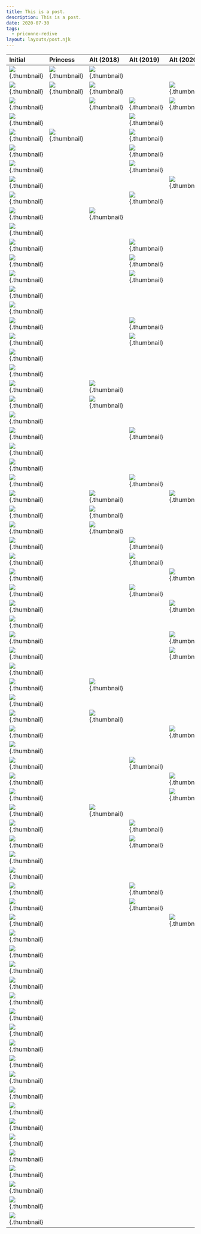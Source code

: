 ```yaml
---
title: This is a post.
description: This is a post.
date: 2020-07-30
tags:
  - priconne-redive
layout: layouts/post.njk
---
```


Initial|Princess|Alt (2018)|Alt (2019)|Alt (2020)
:------|:-------|:---------|:---------|:---------
![](/img/unit/105831.webp){.thumbnail} | ![](/img/unit/180431.webp){.thumbnail} | ![](/img/unit/107531.webp){.thumbnail} | |
![](/img/unit/105931.webp){.thumbnail} | ![](/img/unit/180531.webp){.thumbnail} | ![](/img/unit/107631.webp){.thumbnail} | | ![](/img/unit/111931.webp){.thumbnail}
![](/img/unit/106031.webp){.thumbnail} | | ![](/img/unit/107831.webp){.thumbnail} | ![](/img/unit/191231.webp){.thumbnail} | ![](/img/unit/112031.webp){.thumbnail}
![](/img/unit/100131.webp){.thumbnail} | | | ![](/img/unit/108731.webp){.thumbnail} |
![](/img/unit/100231.webp){.thumbnail} | ![](/img/unit/180231.webp){.thumbnail} | | ![](/img/unit/108831.webp){.thumbnail} |
![](/img/unit/100331.webp){.thumbnail} | | | ![](/img/unit/108931.webp){.thumbnail} |
![](/img/unit/104931.webp){.thumbnail} | | | ![](/img/unit/109131.webp){.thumbnail} |
![](/img/unit/101131.webp){.thumbnail} | | | | ![](/img/unit/112931.webp){.thumbnail}
![](/img/unit/102931.webp){.thumbnail} | | | ![](/img/unit/111631.webp){.thumbnail} |
![](/img/unit/104231.webp){.thumbnail} | | ![](/img/unit/108431.webp){.thumbnail} | |
![](/img/unit/105431.webp){.thumbnail} | | | |
![](/img/unit/102031.webp){.thumbnail} | | | ![](/img/unit/111331.webp){.thumbnail} |
![](/img/unit/100431.webp){.thumbnail} | | | ![](/img/unit/111231.webp){.thumbnail} |
![](/img/unit/103631.webp){.thumbnail} | | | ![](/img/unit/111131.webp){.thumbnail} |
![](/img/unit/101231.webp){.thumbnail} | | | |
![](/img/unit/101531.webp){.thumbnail} | | | |
![](/img/unit/104031.webp){.thumbnail} | | | ![](/img/unit/110731.webp){.thumbnail} |
![](/img/unit/104431.webp){.thumbnail} | | | ![](/img/unit/111731.webp){.thumbnail} |
![](/img/unit/102231.webp){.thumbnail} | | | |
![](/img/unit/100631.webp){.thumbnail} | | | |
![](/img/unit/103131.webp){.thumbnail} | | ![](/img/unit/108131.webp){.thumbnail} | |
![](/img/unit/100731.webp){.thumbnail} | | ![](/img/unit/108231.webp){.thumbnail} | |
![](/img/unit/104731.webp){.thumbnail} | | | |
![](/img/unit/107131.webp){.thumbnail} | | | ![](/img/unit/111531.webp){.thumbnail} |
![](/img/unit/103731.webp){.thumbnail} | | | |
![](/img/unit/100531.webp){.thumbnail} | | | |
![](/img/unit/102831.webp){.thumbnail} | | | ![](/img/unit/110331.webp){.thumbnail} |
![](/img/unit/102531.webp){.thumbnail} | | ![](/img/unit/107731.webp){.thumbnail} | | ![](/img/unit/112131.webp){.thumbnail}
![](/img/unit/102331.webp){.thumbnail} | | ![](/img/unit/108631.webp){.thumbnail} | |
![](/img/unit/102131.webp){.thumbnail} | | ![](/img/unit/108531.webp){.thumbnail} | |
![](/img/unit/101031.webp){.thumbnail} | | | ![](/img/unit/110631.webp){.thumbnail} |
![](/img/unit/104331.webp){.thumbnail} | | | ![](/img/unit/110431.webp){.thumbnail} |
![](/img/unit/101431.webp){.thumbnail} | | | | ![](/img/unit/112231.webp){.thumbnail}
![](/img/unit/101731.webp){.thumbnail} | | | ![](/img/unit/110531.webp){.thumbnail} |
![](/img/unit/103331.webp){.thumbnail} | | | | ![](/img/unit/112831.webp){.thumbnail}
![](/img/unit/105231.webp){.thumbnail} | | | |
![](/img/unit/103831.webp){.thumbnail} | | | | ![](/img/unit/112331.webp){.thumbnail}
![](/img/unit/102631.webp){.thumbnail} | | | | ![](/img/unit/112731.webp){.thumbnail}
![](/img/unit/103231.webp){.thumbnail} | | | |
![](/img/unit/104831.webp){.thumbnail} | | ![](/img/unit/104831.webp){.thumbnail} | |
![](/img/unit/103431.webp){.thumbnail} | | | |
![](/img/unit/104631.webp){.thumbnail} | | ![](/img/unit/107931.webp){.thumbnail} | |
![](/img/unit/105631.webp){.thumbnail} | | | | ![](/img/unit/113131.webp){.thumbnail}
![](/img/unit/105131.webp){.thumbnail} | | | |
![](/img/unit/102731.webp){.thumbnail} | | | ![](/img/unit/109031.webp){.thumbnail} |
![](/img/unit/101331.webp){.thumbnail} | | | | ![](/img/unit/113331.webp){.thumbnail}
![](/img/unit/100931.webp){.thumbnail} | | | | ![](/img/unit/113231.webp){.thumbnail}
![](/img/unit/105031.webp){.thumbnail} | | ![](/img/unit/108331.webp){.thumbnail} | |
![](/img/unit/101631.webp){.thumbnail} | | | ![](/img/unit/110031.webp){.thumbnail} |
![](/img/unit/101831.webp){.thumbnail} | | | ![](/img/unit/110131.webp){.thumbnail} |
![](/img/unit/105331.webp){.thumbnail} | | | |
![](/img/unit/100831.webp){.thumbnail} | | | |
![](/img/unit/104531.webp){.thumbnail} | | | ![](/img/unit/109531.webp){.thumbnail} |
![](/img/unit/103031.webp){.thumbnail} | | | ![](/img/unit/109631.webp){.thumbnail} |
![](/img/unit/105531.webp){.thumbnail} | | | | ![](/img/unit/113031.webp){.thumbnail}
![](/img/unit/110831.webp){.thumbnail} | | | |
![](/img/unit/110931.webp){.thumbnail} | | | |
![](/img/unit/111031.webp){.thumbnail} | | | |
![](/img/unit/106531.webp){.thumbnail} | | | |
![](/img/unit/106631.webp){.thumbnail} | | | |
![](/img/unit/107031.webp){.thumbnail} | | | |
![](/img/unit/106131.webp){.thumbnail} | | | |
![](/img/unit/106331.webp){.thumbnail} | | | |
![](/img/unit/109231.webp){.thumbnail} | | | |
![](/img/unit/109331.webp){.thumbnail} | | | |
![](/img/unit/109431.webp){.thumbnail} | | | |
![](/img/unit/105731.webp){.thumbnail} | | | |
![](/img/unit/111431.webp){.thumbnail} | | | |
![](/img/unit/109731.webp){.thumbnail} | | | |
![](/img/unit/109831.webp){.thumbnail} | | | |
![](/img/unit/109931.webp){.thumbnail} | | | |
![](/img/unit/112431.webp){.thumbnail} | | | |
![](/img/unit/112531.webp){.thumbnail} | | | |
![](/img/unit/112631.webp){.thumbnail} | | | |

